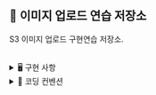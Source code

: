 ## 🌄 이미지 업로드 연습 저장소

S3 이미지 업로드 구현연습 저장소.

<br/>


<details>
<summary>🖥 구현 사항</summary>
<div markdown="1">

- S3에 간단한 이미지 업로드를 구현한다.
- 파일 용량은 최대 10MB로 제한한다.
  <br/><br/>

</div>
<br/>
</details>


<details>
<summary>📌 코딩 컨벤션</summary>

- 변수명은 문맥에 맞게 가장 보편적으로, 메서드명은 `무엇을 하는지를 명확히` 나타낸다.
- 필요에 따라 그림과 PPT, 학습내용을 첨부해 `알기 쉽게 작성`한다.

- 함수나 메소드의 들여쓰기를 가능하면 적게하도록 노력한다.<br/>
    - 한 메서드에는 가급적 `두 단계 이내`의 들여쓰기를 한다.
- 함수나 메소드는 한 번에 한 가지 일을 하고 가능하면 20줄이 넘지 않도록 구현한다.<br/>
- else 예약어를 지양한다.

</details>
